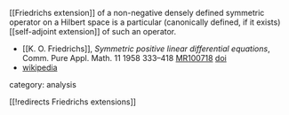 [[Friedrichs extension]] of a non-negative densely defined symmetric operator on a Hilbert space
is a particular (canonically defined, if it exists)
[[self-adjoint extension]] of such an operator.

* [[K. O. Friedrichs]], _Symmetric positive linear differential equations_, Comm. Pure Appl. Math. 11 1958 333–418 [MR100718](http://www.ams.org/mathscinet-getitem?mr=100718) [doi](http://dx.doi.org/10.1002/cpa.3160110306) 
* [wikipedia](http://en.wikipedia.org/wiki/Friedrichs_extension)

category: analysis

[[!redirects Friedrichs extensions]]